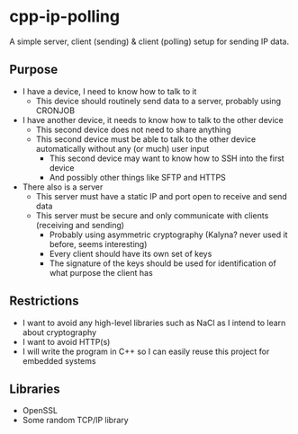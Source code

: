 # cpp-ip-polling

A simple server, client (sending) & client (polling) setup for sending IP data.

## Purpose

- I have a device, I need to know how to talk to it
    - This device should routinely send data to a server, probably using CRONJOB
- I have another device, it needs to know how to talk to the other device
    - This second device does not need to share anything
    - This second device must be able to talk to the other device automatically without any (or much) user input
        - This second device may want to know how to SSH into the first device
        - And possibly other things like SFTP and HTTPS
- There also is a server
    - This server must have a static IP and port open to receive and send data
    - This server must be secure and only communicate with clients (receiving and sending)
        - Probably using asymmetric cryptography (Kalyna? never used it before, seems interesting)
        - Every client should have its own set of keys
        - The signature of the keys should be used for identification of what purpose the client has

## Restrictions

- I want to avoid any high-level libraries such as NaCl as I intend to learn about cryptography
- I want to avoid HTTP(s)
- I will write the program in C++ so I can easily reuse this project for embedded systems

## Libraries

- OpenSSL
- Some random TCP/IP library